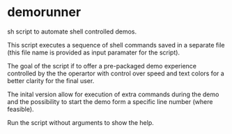 # demorunner
sh script to automate shell controlled demos.

This script executes a sequence of shell commands saved in a separate file 
(this file name is provided as input paramater for the script).  

The goal of the script if to offer a pre-packaged demo experience controlled by the the operartor with 
control over speed and text colors for a better clarity for the final user.

The inital version allow for execution of extra commands during the demo and the possibility to start 
the demo form a specific line number (where feasible).

Run the script without arguments to show the help.

 
